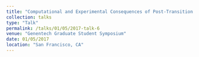 ```yaml
---
title: "Computational and Experimental Consequences of Post-Transition State Bifurcations"
collection: talks
type: "Talk"
permalink: /talks/01/05/2017-talk-6
venue: "Genentech Graduate Student Symposium"
date: 01/05/2017
location: "San Francisco, CA"
---
```

